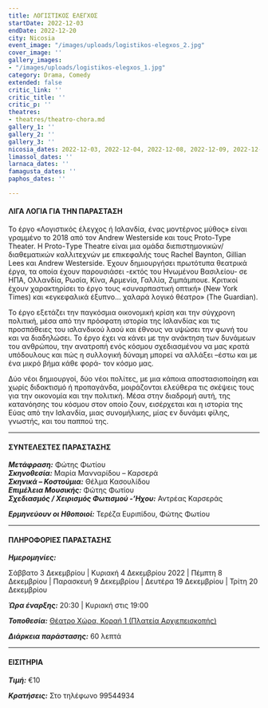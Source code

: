 ```yaml
---
title: ΛΟΓΙΣΤΙΚΟΣ ΕΛΕΓΧΟΣ
startDate: 2022-12-03
endDate: 2022-12-20
city: Nicosia
event_image: "/images/uploads/logistikos-elegxos_2.jpg"
cover_image: ''
gallery_images:
- "/images/uploads/logistikos-elegxos_1.jpg"
category: Drama, Comedy
extended: false
critic_link: ''
critic_title: ''
critic_p: ''
theatres:
- theatres/theatro-chora.md
gallery_1: ''
gallery_2: ''
gallery_3: ''
nicosia_dates: 2022-12-03, 2022-12-04, 2022-12-08, 2022-12-09, 2022-12-19, 2022-12-20
limassol_dates: ''
larnaca_dates: ''
famagusta_dates: ''
paphos_dates: ''

---
```

#### ΛΙΓΑ ΛΟΓΙΑ ΓΙΑ ΤΗΝ ΠΑΡΑΣΤΑΣΗ

Το έργο «Λογιστικός έλεγχος ή Ισλανδία, ένας μοντέρνος μύθος» είναι γραμμένο το 2018 από τον Andrew Westerside και τους Proto-Type Theater. Η Proto-Τype Theatre είναι μια ομάδα διεπιστημονικών/διαθεματικών καλλιτεχνών με επικεφαλής τους Rachel Baynton, Gillian Lees και Andrew Westerside. Έχουν δημιουργήσει πρωτότυπα θεατρικά έργα, τα οποία έχουν παρουσιάσει -εκτός του Ηνωμένου Βασιλείου- σε ΗΠΑ, Ολλανδία, Ρωσία, Κίνα, Αρμενία, Γαλλία, Ζιμπάμπουε. Κριτικοί έχουν χαρακτηρίσει το έργο τους «συναρπαστική οπτική» (New York Times) και «εγκεφαλικά έξυπνο... χαλαρά λογικό θέατρο» (The Guardian).

Το έργο εξετάζει την παγκόσμια οικονομική κρίση και την σύγχρονη πολιτική, μέσα από την πρόσφατη ιστορία της Ισλανδίας και τις προσπάθειες του ισλανδικού λαού και έθνους να υψώσει την φωνή του και να διαδηλώσει. Το έργο έχει να κάνει με την ανάκτηση των δυνάμεων του ανθρώπου, την ανατροπή ενός κόσμου σχεδιασμένου να μας κρατά υπόδουλους και πώς η συλλογική δύναμη μπορεί να αλλάξει –έστω και με ένα μικρό βήμα κάθε φορά- τον κόσμο μας.

Δύο νέοι δημιουργοί, δύο νέοι πολίτες, με μια κάποια αποστασιοποίηση και χωρίς διδακτισμό ή προπαγάνδα, μοιράζονται ελεύθερα τις σκέψεις τους για την οικονομία και την πολιτική. Μέσα στην διαδρομή αυτή, της κατανόησης του κόσμου στον οποίο ζουν, εισέρχεται και η ιστορία της Εύας από την Ισλανδία, μιας συνομήλικης, μίας εν δυνάμει φίλης, γνωστής, και του παππού της.

***

#### ΣΥΝΤΕΛΕΣΤΕΣ ΠΑΡΑΣΤΑΣΗΣ

**_Μετάφραση:_** Φώτης Φωτίου  
**_Σκηνοθεσία:_** Μαρία Μανναρίδου – Καρσερά  
**_Σκηνικά – Κοστούμια:_** Θέλμα Κασουλίδου  
**_Επιμέλεια Μουσικής:_** Φώτης Φωτίου  
**_Σχεδιασμός / Χειρισμός Φωτισμού -’Ηχου:_** Αντρέας Καρσεράς

**_Ερμηνεύουν οι Ηθοποιοί:_** Τερέζα Ευριπίδου, Φώτης Φωτίου

***

#### ΠΛΗΡΟΦΟΡΙΕΣ ΠΑΡΑΣΤΑΣΗΣ

**_Ημερομηνίες:_**

Σάββατο 3 Δεκεμβρίου | Κυριακή 4 Δεκεμβρίου 2022 | Πέμπτη 8 Δεκεμβρίου | Παρασκευή 9 Δεκεμβρίου | Δευτέρα 19 Δεκεμβρίου | Τρίτη 20 Δεκεμβρίου 

**_Ώρα έναρξης:_** 20:30 | Κυριακή στις 19:00

**_Τοποθεσία:_** [Θέατρο Χώρα, Κοραή 1 (Πλατεία Αρχιεπεισκοπής)](?#map)

**_Διάρκεια παράστασης:_** 60 λεπτά

***

#### ΕΙΣΙΤΗΡΙΑ

**_Τιμή:_** €10

**_Κρατήσεις:_** Στο τηλέφωνο 99544934